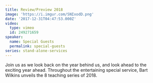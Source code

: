 ```yaml
---
title: Review/Preview 2018
image: 'https://i.imgur.com/SNIxodD.png'
date: '2017-12-31T04:47:53.000Z'
video:
  type: vimeo
  id: 249271659
speaker:
  name: Special Guests
  permalink: special-guests
series: stand-alone-services
---
```

Join us as we look back on the year behind us, and look ahead to the exciting year ahead. Throughout the entertaining special service, Bart Wilkins unveils the 8 teaching series of 2018.
